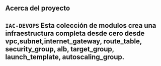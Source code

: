 ## Acerca del proyecto

`IAC-DEVOPS` Esta colección de modulos crea una infraestructura completa desde cero desde vpc,subnet,internet_gateway, route_table, security_group, alb, target_group, launch_template, autoscaling_group.
---